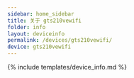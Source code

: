 ```yaml
---
sidebar: home_sidebar
title: 关于 gts210vewifi
folder: info
layout: deviceinfo
permalink: /devices/gts210vewifi/
device: gts210vewifi
---
```

{% include templates/device_info.md %}
